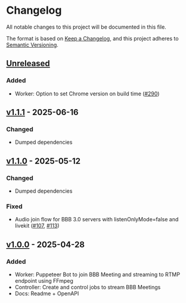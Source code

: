 # Changelog

All notable changes to this project will be documented in this file.

The format is based on [Keep a Changelog](https://keepachangelog.com/en/1.0.0/),
and this project adheres to [Semantic Versioning](https://semver.org/spec/v2.0.0.html).

## [Unreleased]

### Added

- Worker: Option to set Chrome version on build time ([#290])

## [v1.1.1] - 2025-06-16

### Changed

- Dumped dependencies

## [v1.1.0] - 2025-05-12

### Changed

- Dumped dependencies

### Fixed

- Audio join flow for BBB 3.0 servers with listenOnlyMode=false and livekit ([#107], [#113])

## [v1.0.0] - 2025-04-28

### Added

- Worker: Puppeteer Bot to join BBB Meeting and streaming to RTMP endpoint using FFmpeg
- Controller: Create and control jobs to stream BBB Meetings
- Docs: Readme + OpenAPI

[#107]: https://github.com/THM-Health/BBB-Streaming-Server/pull/107
[#113]: https://github.com/THM-Health/BBB-Streaming-Server/pull/113
[#290]: https://github.com/THM-Health/BBB-Streaming-Server/pull/290


[unreleased]: https://github.com/THM-Health/BBB-Streaming-Server/compare/v1.1.1...main
[v1.0.0]: https://github.com/THM-Health/BBB-Streaming-Server/releases/tag/v1.0.0
[v1.1.0]: https://github.com/THM-Health/BBB-Streaming-Server/releases/tag/v1.1.0
[v1.1.1]: https://github.com/THM-Health/BBB-Streaming-Server/releases/tag/v1.1.1
